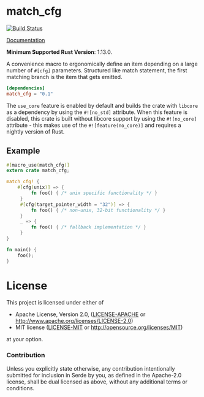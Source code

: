 # match_cfg

[![Build Status](https://travis-ci.com/gnzlbg/match_cfg.svg?branch=master)](https://travis-ci.com/gnzlbg/match_cfg)

[Documentation](https://docs.rs/match_cfg)

**Minimum Supported Rust Version**: 1.13.0.

A convenience macro to ergonomically define an item depending on a large number
of `#[cfg]` parameters. Structured like match statement, the first matching
branch is the item that gets emitted.

```toml
[dependencies]
match_cfg = "0.1"
```

The `use_core` feature is enabled by default and builds the crate with `libcore`
as a dependency by using the `#![no_std]` attribute. When this feature is
disabled, this crate is built without libcore support by using the `#![no_core]`
attribute - this makes use of the `#![feature(no_core)]` and requires a nightly
version of Rust.

## Example

```rust
#[macro_use(match_cfg)]
extern crate match_cfg;

match_cfg! {
    #[cfg(unix)] => {
         fn foo() { /* unix specific functionality */ }
     }
     #[cfg(target_pointer_width = "32")] => {
         fn foo() { /* non-unix, 32-bit functionality */ }
     }
     _ => {
         fn foo() { /* fallback implementation */ }
     }
}

fn main() {
    foo();
}
```

# License

This project is licensed under either of

 * Apache License, Version 2.0, ([LICENSE-APACHE](LICENSE-APACHE) or
   http://www.apache.org/licenses/LICENSE-2.0)
 * MIT license ([LICENSE-MIT](LICENSE-MIT) or
   http://opensource.org/licenses/MIT)

at your option.

### Contribution

Unless you explicitly state otherwise, any contribution intentionally submitted
for inclusion in Serde by you, as defined in the Apache-2.0 license, shall be
dual licensed as above, without any additional terms or conditions.
